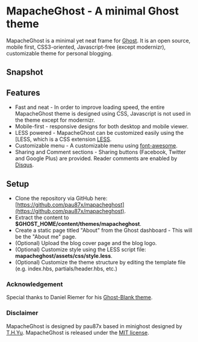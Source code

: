 # MapacheGhost - A minimal Ghost theme

MapacheGhost is a minimal yet neat frame for [Ghost](http://ghost.org/). It is an open source, mobile first, CSS3-oriented, Javascript-free (except modernizr), customizable theme for personal blogging.

## Snapshot

## Features
- Fast and neat - In order to improve loading speed, the entire MapacheGhost theme is designed using CSS, Javascript is not used in the theme except for modernizr.
- Mobile-first -  responsive designs for both desktop and mobile viewer.
- LESS powered - MapacheGhost can be customized easily using the [LESS, which is a CSS extension [LESS](http://lesscss.org/).
- Customizable menu - A customizable menu using [font-awesome](http://fortawesome.github.io/Font-Awesome/).
- Sharing and Comment sections - Sharing buttons (Facebook, Twitter and Google Plus) are provided. Reader comments are enabled by [Disqus](http://www.disqus.com/).

## Setup 
- Clone the repository via GitHub here: [https://github.com/pau87x/mapacheghost](https://github.com/pau87x/mapacheghost).
- Extract the content to **$GHOST_HOME/content/themes/mapacheghost**.
- Create a static page titled "About" from the Ghost dashboard - This will be the "About me" page.
- (Optional) Upload the blog cover page and the blog logo.
- (Optional) Customize style using the LESS script file: **mapacheghost/assets/css/style.less**.
- (Optional) Customize the theme structure by editing the template file (e.g. index.hbs, partials/header.hbs, etc.)

### Acknowledgement
Special thanks to Daniel Riemer for his [Ghost-Blank theme](https://github.com/zitrusfrisch/Ghost-Blank).

### Disclaimer
MapacheGhost is designed by pau87x based in minighost designed by [T.H.Yu](http://www.thyu.org/). 
MapacheGhost is released under the [MIT license](http://opensource.org/licenses/MIT).
